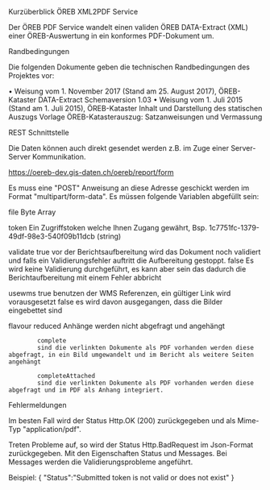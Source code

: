 Kurzüberblick ÖREB XML2PDF Service 

Der ÖREB PDF Service wandelt einen validen ÖREB DATA-Extract (XML) einer ÖREB-Auswertung in ein konformes PDF-Dokument um. 

Randbedingungen

Die folgenden Dokumente geben die technischen Randbedingungen des Projektes vor:

•	Weisung vom 1. November 2017 (Stand am 25. August 2017), ÖREB-Kataster DATA-Extract Schemaversion 1.03
•	Weisung vom 1. Juli 2015 (Stand am 1. Juli 2015), ÖREB-Kataster Inhalt und Darstellung des statischen Auszugs Vorlage ÖREB-Katasterauszug: Satzanweisungen und Vermassung

REST Schnittstelle

Die Daten können auch direkt gesendet werden z.B. im Zuge einer Server-Server Kommunikation.

https://oereb-dev.gis-daten.ch/oereb/report/form

Es muss eine "POST" Anweisung an diese Adresse geschickt werden im Format "multipart/form-data". Es müssen folgende Variablen abgefüllt sein:

file	Byte Array

token		Ein Zugriffstoken welche Ihnen Zugang gewährt, 
			Bsp. 1c7751fc-1379-49df-98e3-540f09b11dcb (string)
		
validate	true	vor der Berichtsaufbereitung wird das Dokument noch validiert und falls ein Validierungsfehler auftritt die Aufbereitung gestoppt.
			false	Es wird keine Validierung durchgeführt, es kann aber sein das dadurch die Berichtaufbereitung mit einem Fehler abbricht
			
usewms		true	benutzen der WMS Referenzen, ein gültiger Link wird vorausgesetzt
			false	es wird davon ausgegangen, dass die Bilder eingebettet sind

flavour		reduced	
			Anhänge werden nicht abgefragt und angehängt

			complete
			sind die verlinkten Dokumente als PDF vorhanden werden diese abgefragt, in ein Bild umgewandelt und im Bericht als weitere Seiten angehängt 
			
			completeAttached
			sind die verlinkten Dokumente als PDF vorhanden werden diese abgefragt und im PDF als Anhang integriert.

Fehlermeldungen

Im besten Fall wird der Status Http.OK (200) zurückgegeben und als Mime-Typ "application/pdf".

Treten Probleme auf, so wird der Status Http.BadRequest im Json-Format zurückgegeben. Mit den Eigenschaften Status und Messages. Bei Messages werden die Validierungsprobleme angeführt.

Beispiel:
{
	"Status":"Submitted token is not valid or does not exist"
}
